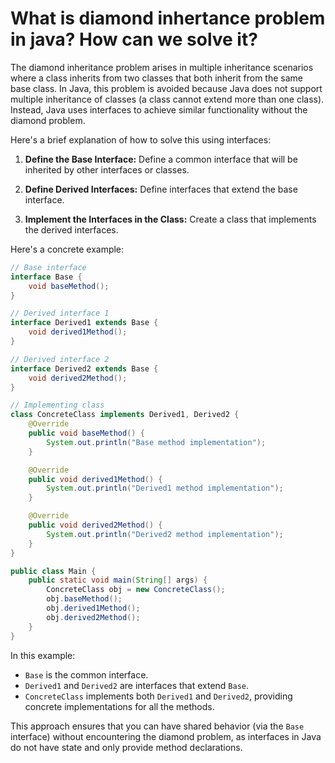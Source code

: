 # What is diamond inhertance problem in java? How can we solve it?

The diamond inheritance problem arises in multiple inheritance scenarios where a class inherits from two classes that both inherit from the same base class. In Java, this problem is avoided because Java does not support multiple inheritance of classes (a class cannot extend more than one class). Instead, Java uses interfaces to achieve similar functionality without the diamond problem.

Here's a brief explanation of how to solve this using interfaces:

1. **Define the Base Interface:**
   Define a common interface that will be inherited by other interfaces or classes.

2. **Define Derived Interfaces:**
   Define interfaces that extend the base interface.

3. **Implement the Interfaces in the Class:**
   Create a class that implements the derived interfaces.

Here's a concrete example:

```java
// Base interface
interface Base {
    void baseMethod();
}

// Derived interface 1
interface Derived1 extends Base {
    void derived1Method();
}

// Derived interface 2
interface Derived2 extends Base {
    void derived2Method();
}

// Implementing class
class ConcreteClass implements Derived1, Derived2 {
    @Override
    public void baseMethod() {
        System.out.println("Base method implementation");
    }

    @Override
    public void derived1Method() {
        System.out.println("Derived1 method implementation");
    }

    @Override
    public void derived2Method() {
        System.out.println("Derived2 method implementation");
    }
}

public class Main {
    public static void main(String[] args) {
        ConcreteClass obj = new ConcreteClass();
        obj.baseMethod();
        obj.derived1Method();
        obj.derived2Method();
    }
}
```

In this example:

- `Base` is the common interface.
- `Derived1` and `Derived2` are interfaces that extend `Base`.
- `ConcreteClass` implements both `Derived1` and `Derived2`, providing concrete implementations for all the methods.

This approach ensures that you can have shared behavior (via the `Base` interface) without encountering the diamond problem, as interfaces in Java do not have state and only provide method declarations.